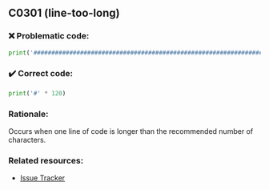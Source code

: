 ## C0301 (line-too-long)

### :x: Problematic code:

```python
print('###############################################################################################################')
```

### :heavy_check_mark: Correct code:

```python
print('#' * 120)
```

### Rationale:

Occurs when one line of code is longer than the recommended number of characters.

### Related resources:

- [Issue Tracker](https://github.com/PyCQA/pylint/issues?q=is%3Aissue+%22line-too-long%22+OR+%22C0301%22)
